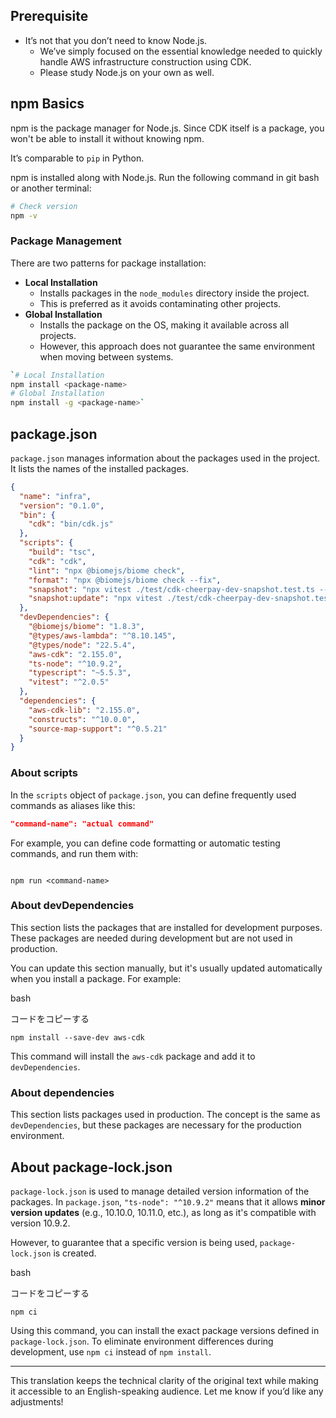 ## Prerequisite

- It’s not that you don’t need to know Node.js.
    - We’ve simply focused on the essential knowledge needed to quickly handle AWS infrastructure construction using CDK.
    - Please study Node.js on your own as well.

## npm Basics

npm is the package manager for Node.js. Since CDK itself is a package, you won't be able to install it without knowing npm.

It’s comparable to `pip` in Python.

npm is installed along with Node.js. Run the following command in git bash or another terminal:

```bash
# Check version 
npm -v
```

### Package Management

There are two patterns for package installation:

- **Local Installation**
    - Installs packages in the `node_modules` directory inside the project.
    - This is preferred as it avoids contaminating other projects.
- **Global Installation**
    - Installs the package on the OS, making it available across all projects.
    - However, this approach does not guarantee the same environment when moving between systems.

```bash
`# Local Installation
npm install <package-name>  
# Global Installation 
npm install -g <package-name>`
```

## package.json

`package.json` manages information about the packages used in the project. It lists the names of the installed packages.

```json
{
  "name": "infra",
  "version": "0.1.0",
  "bin": {
    "cdk": "bin/cdk.js"
  },
  "scripts": {
    "build": "tsc",
    "cdk": "cdk",
    "lint": "npx @biomejs/biome check",
    "format": "npx @biomejs/biome check --fix",
    "snapshot": "npx vitest ./test/cdk-cheerpay-dev-snapshot.test.ts --run",
    "snapshot:update": "npx vitest ./test/cdk-cheerpay-dev-snapshot.test.ts --u"
  },
  "devDependencies": {
    "@biomejs/biome": "1.8.3",
    "@types/aws-lambda": "^8.10.145",
    "@types/node": "22.5.4",
    "aws-cdk": "2.155.0",
    "ts-node": "^10.9.2",
    "typescript": "~5.5.3",
    "vitest": "^2.0.5"
  },
  "dependencies": {
    "aws-cdk-lib": "2.155.0",
    "constructs": "^10.0.0",
    "source-map-support": "^0.5.21"
  }
}
```

### About scripts

In the `scripts` object of `package.json`, you can define frequently used commands as aliases like this:

```json
"command-name": "actual command"
```

For example, you can define code formatting or automatic testing commands, and run them with:

```bash
```

`npm run <command-name>`

### About devDependencies

This section lists the packages that are installed for development purposes. These packages are needed during development but are not used in production.

You can update this section manually, but it's usually updated automatically when you install a package. For example:

bash

コードをコピーする

`npm install --save-dev aws-cdk`

This command will install the `aws-cdk` package and add it to `devDependencies`.

### About dependencies

This section lists packages used in production. The concept is the same as `devDependencies`, but these packages are necessary for the production environment.

## About package-lock.json

`package-lock.json` is used to manage detailed version information of the packages. In `package.json`, `"ts-node": "^10.9.2"` means that it allows **minor version updates** (e.g., 10.10.0, 10.11.0, etc.), as long as it's compatible with version 10.9.2.

However, to guarantee that a specific version is being used, `package-lock.json` is created.

bash

コードをコピーする

`npm ci`

Using this command, you can install the exact package versions defined in `package-lock.json`. To eliminate environment differences during development, use `npm ci` instead of `npm install`.

---

This translation keeps the technical clarity of the original text while making it accessible to an English-speaking audience. Let me know if you’d like any adjustments!